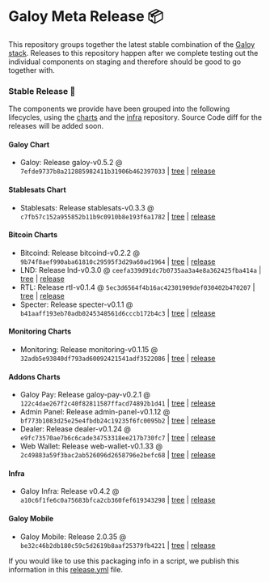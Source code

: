 # Galoy Meta Release 📦

This repository groups together the latest stable combination of the [Galoy stack](https://github.com/GaloyMoney/awesome-galoy#tech-components). 
Releases to this repository happen after we complete testing out the individual components on staging and therefore should be good to go together with.

### Stable Release 🎉

The components we provide have been grouped into the following lifecycles, using the [charts](https://github.com/GaloyMoney/charts) and the [infra](https://github.com/GaloyMoney/galoy-infra) repository. 
Source Code diff for the releases will be added soon.

#### Galoy Chart
- Galoy: Release galoy-v0.5.2 @ `7efde9737b8a212885982411b31906b462397033` | [tree](https://github.com/GaloyMoney/charts/tree/7efde9737b8a212885982411b31906b462397033/charts/galoy) | [release](https://github.com/GaloyMoney/charts/releases/tag/galoy-v0.5.2)

#### Stablesats Chart
- Stablesats: Release stablesats-v0.3.3 @ `c7fb57c152a955852b11b9c0910b8e193f6a1782` | [tree](https://github.com/GaloyMoney/charts/tree/c7fb57c152a955852b11b9c0910b8e193f6a1782/charts/stablesats) | [release](https://github.com/GaloyMoney/charts/releases/tag/stablesats-v0.3.3)

#### Bitcoin Charts
- Bitcoind: Release bitcoind-v0.2.2 @ `9b74f8aef990aba61810c29595f3d29a60ad1964` | [tree](https://github.com/GaloyMoney/charts/tree/9b74f8aef990aba61810c29595f3d29a60ad1964/charts/bitcoind) | [release](https://github.com/GaloyMoney/charts/releases/tag/bitcoind-v0.2.2)
- LND: Release lnd-v0.3.0 @ `ceefa339d91dc7b0735aa3a4e8a362425fba414a` | [tree](https://github.com/GaloyMoney/charts/tree/ceefa339d91dc7b0735aa3a4e8a362425fba414a/charts/lnd) | [release](https://github.com/GaloyMoney/charts/releases/tag/lnd-v0.3.0)
- RTL: Release rtl-v0.1.4 @ `5ec3d6564f4b16ac42301909def030402b470207` | [tree](https://github.com/GaloyMoney/charts/tree/5ec3d6564f4b16ac42301909def030402b470207/charts/rtl) | [release](https://github.com/GaloyMoney/charts/releases/tag/rtl-v0.1.4)
- Specter: Release specter-v0.1.1 @ `b41aaff193eb70adb0245348561d6cccb172b4c3` | [tree](https://github.com/GaloyMoney/charts/tree/b41aaff193eb70adb0245348561d6cccb172b4c3/charts/specter) | [release](https://github.com/GaloyMoney/charts/releases/tag/specter-v0.1.1)

#### Monitoring Charts
- Monitoring: Release monitoring-v0.1.15 @ `32adb5e93840df793ad60092421541adf3522086` | [tree](https://github.com/GaloyMoney/charts/tree/32adb5e93840df793ad60092421541adf3522086/charts/monitoring) | [release](https://github.com/GaloyMoney/charts/releases/tag/monitoring-v0.1.15)

#### Addons Charts
- Galoy Pay: Release galoy-pay-v0.2.1 @ `122c4dae267f2c40f82811587ffacd74892b1d41` | [tree](https://github.com/GaloyMoney/charts/tree/122c4dae267f2c40f82811587ffacd74892b1d41/charts/galoy-pay) | [release](https://github.com/GaloyMoney/charts/releases/tag/galoy-pay-v0.2.1)
- Admin Panel: Release admin-panel-v0.1.12 @ `bf773b1083d25e25e4fbdb24c19235f6fc0095b2` | [tree](https://github.com/GaloyMoney/charts/tree/bf773b1083d25e25e4fbdb24c19235f6fc0095b2/charts/admin-panel) | [release](https://github.com/GaloyMoney/charts/releases/tag/admin-panel-v0.1.12)
- Dealer: Release dealer-v0.1.24 @ `e9fc73570ae7b6c6cade34753318ee217b730fc7` | [tree](https://github.com/GaloyMoney/charts/tree/e9fc73570ae7b6c6cade34753318ee217b730fc7/charts/dealer) | [release](https://github.com/GaloyMoney/charts/releases/tag/dealer-v0.1.24)
- Web Wallet: Release web-wallet-v0.1.33 @ `2c49883a59f3bac2ab526096d2658796e2befc68` | [tree](https://github.com/GaloyMoney/charts/tree/2c49883a59f3bac2ab526096d2658796e2befc68/charts/web_wallet) | [release](https://github.com/GaloyMoney/charts/releases/tag/web-wallet-v0.1.33)

#### Infra

- Galoy Infra: Release v0.4.2 @ `a10c6f1fe6c0a75683bfca2cb360fef619343298` | [tree](https://github.com/GaloyMoney/galoy-infra/tree/a10c6f1fe6c0a75683bfca2cb360fef619343298) | [release](https://github.com/GaloyMoney/galoy-infra/releases/tag/v0.4.2)

#### Galoy Mobile

- Galoy Mobile: Release 2.0.35 @ `be32c46b2db180c59c5d2619b8aaf25379fb4221` | [tree](https://github.com/GaloyMoney/galoy-mobile/tree/be32c46b2db180c59c5d2619b8aaf25379fb4221) | [release](https://github.com/GaloyMoney/galoy-mobile/releases/tag/2.0.35)

If you would like to use this packaging info in a script, we publish this information in this [release.yml](./release.yml) file.
